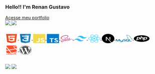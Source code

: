 ### Hello!! I'm Renan Gustavo

<div>
  <a href="#" target="_blank">Acesse meu portfolio</a>
</div>

<div>
  <a href="https://github.com/Renan-Gust">
  <img height="180em" src="https://github-readme-stats.vercel.app/api?username=Renan-Gust&show_icons=true&theme=tokyonight&include_all_commits=true&count_private=true"/>
  <img height="180em" src="https://github-readme-stats.vercel.app/api/top-langs/?username=Renan-Gust&layout=compact&langs_count=7&theme=tokyonight"/>
</div>
  
<div style="display: inline_block"><br>
  <img align="center" alt="Renan-HTML" height="30" width="40" src="https://raw.githubusercontent.com/devicons/devicon/master/icons/html5/html5-original.svg">
  <img align="center" alt="Renan-CSS" height="30" width="40" src="https://raw.githubusercontent.com/devicons/devicon/master/icons/css3/css3-original.svg">
  <img align="center" alt="Renan-Js" height="30" width="40" src="https://raw.githubusercontent.com/devicons/devicon/master/icons/javascript/javascript-plain.svg">
  <img align="center" alt="Renan-Ts" height="30" width="40" src="https://raw.githubusercontent.com/devicons/devicon/master/icons/typescript/typescript-original.svg">
  <img align="center" alt="Renan-sass" height="30" width="40" src="https://raw.githubusercontent.com/devicons/devicon/master/icons/sass/sass-original.svg"/>
  <img align="center" alt="tailwind" height="30" width="40" src="https://raw.githubusercontent.com/devicons/devicon/master/icons/tailwindcss/tailwindcss-plain.svg"/>
  <img align="center" alt="react" height="30" width="40" src="https://raw.githubusercontent.com/devicons/devicon/master/icons/react/react-original.svg">
  <img align="center" alt="nextjs" height="30" width="40" src="https://raw.githubusercontent.com/devicons/devicon/master/icons/nextjs/nextjs-original.svg"/>
  <img align="center" alt="mysql" height="45" width="55" src="https://raw.githubusercontent.com/devicons/devicon/master/icons/mysql/mysql-plain-wordmark.svg"/>
  <img align="center" alt="php" height="40" width="50" src="https://raw.githubusercontent.com/devicons/devicon/master/icons/php/php-plain.svg"/>
  <img align="center" alt="laravel" height="30" width="40" src="https://raw.githubusercontent.com/devicons/devicon/master/icons/laravel/laravel-plain-wordmark.svg"/>
  <img align="center" alt="wordpress" height="30" width="40" src="https://raw.githubusercontent.com/devicons/devicon/master/icons/wordpress/wordpress-plain.svg"/>
</div>
  
##
 
<div> 
  <a href = "mailto:renandevfullstack@gmail.com"><img src="https://img.shields.io/badge/-Gmail-%23333?style=for-the-badge&logo=gmail&logoColor=white" target="_blank"></a>
  <a href="https://www.linkedin.com/in/r-gustavo/" target="_blank"><img src="https://img.shields.io/badge/-LinkedIn-%230077B5?style=for-the-badge&logo=linkedin&logoColor=white" target="_blank"></a>
</div>
